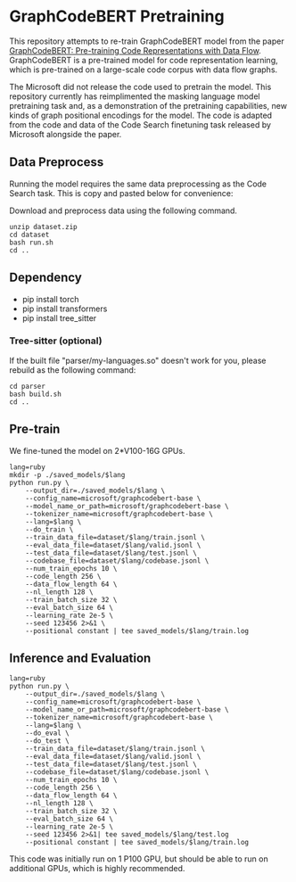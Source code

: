 

# GraphCodeBERT Pretraining
This repository attempts to re-train GraphCodeBERT model from the paper [GraphCodeBERT: Pre-training Code Representations with Data Flow](https://arxiv.org/abs/2009.08366). GraphCodeBERT is a pre-trained model for code representation learning, which is pre-trained on a large-scale code corpus with data flow graphs.

The Microsoft did not release the code used to pretrain the model. This repository currently has reimplimented the masking language model pretraining task and, as a demonstration of the pretraining capabilities, new kinds of graph positional encodings for the model. The code is adapted from the code and data of the Code Search finetuning task released by Microsoft alongside the paper.
## Data Preprocess

Running the model requires the same data preprocessing as the Code Search task. This is copy and pasted below for convenience:

Download and preprocess data using the following command.
```shell
unzip dataset.zip
cd dataset
bash run.sh 
cd ..
```

## Dependency 

- pip install torch
- pip install transformers
- pip install tree_sitter

### Tree-sitter (optional)

If the built file "parser/my-languages.so" doesn't work for you, please rebuild as the following command:

```shell
cd parser
bash build.sh
cd ..
```

## Pre-train

We fine-tuned the model on 2*V100-16G GPUs. 
```shell
lang=ruby
mkdir -p ./saved_models/$lang
python run.py \
    --output_dir=./saved_models/$lang \
    --config_name=microsoft/graphcodebert-base \
    --model_name_or_path=microsoft/graphcodebert-base \
    --tokenizer_name=microsoft/graphcodebert-base \
    --lang=$lang \
    --do_train \
    --train_data_file=dataset/$lang/train.jsonl \
    --eval_data_file=dataset/$lang/valid.jsonl \
    --test_data_file=dataset/$lang/test.jsonl \
    --codebase_file=dataset/$lang/codebase.jsonl \
    --num_train_epochs 10 \
    --code_length 256 \
    --data_flow_length 64 \
    --nl_length 128 \
    --train_batch_size 32 \
    --eval_batch_size 64 \
    --learning_rate 2e-5 \
    --seed 123456 2>&1 \
    --positional constant | tee saved_models/$lang/train.log
```
## Inference and Evaluation

```shell
lang=ruby
python run.py \
    --output_dir=./saved_models/$lang \
    --config_name=microsoft/graphcodebert-base \
    --model_name_or_path=microsoft/graphcodebert-base \
    --tokenizer_name=microsoft/graphcodebert-base \
    --lang=$lang \
    --do_eval \
    --do_test \
    --train_data_file=dataset/$lang/train.jsonl \
    --eval_data_file=dataset/$lang/valid.jsonl \
    --test_data_file=dataset/$lang/test.jsonl \
    --codebase_file=dataset/$lang/codebase.jsonl \
    --num_train_epochs 10 \
    --code_length 256 \
    --data_flow_length 64 \
    --nl_length 128 \
    --train_batch_size 32 \
    --eval_batch_size 64 \
    --learning_rate 2e-5 \
    --seed 123456 2>&1| tee saved_models/$lang/test.log
    --positional constant | tee saved_models/$lang/train.log
```

This code was initially run on 1 P100 GPU, but should be able to run on additional GPUs, which is highly recommended.